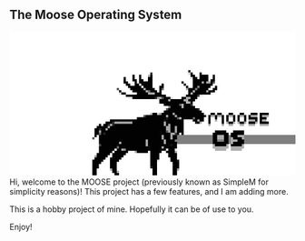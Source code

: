 ## The Moose Operating System
![images](mooseos.png)
Hi, welcome to the MOOSE project (previously known as SimpleM for simplicity reasons)!
This project has a few features, and I am adding more.

This is a hobby project of mine. Hopefully it can be of use to you.

Enjoy!